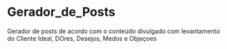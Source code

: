 # Gerador_de_Posts
Gerador de posts de acordo com o conteúdo divulgado com levantamento do Cliente Ideal, DOres, Desejos, Medos e Objeçoes
